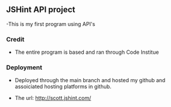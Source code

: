 ## JSHint API project

-This is my first program using API's

### Credit

- The entire program is based and ran through Code Institue

### Deployment

- Deployed through the main branch and hosted my github and assoiciated hosting platforms in github.

- The url: http://scott.jshint.com/